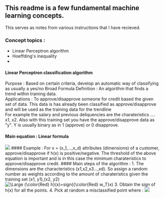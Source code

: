 ## This readme is a few fundamental machine learning concepts. 
This serves as notes from various instructions that I have recieved.

### Concept topics :
- Linear Perceptron algorithm
- Hoeffding's inequality
- 

#### Linear Perceptron classification algorithm
Purpose : Based on certain criteria, develop an automatic way of classifying as usually a yes/no 
Broad Formula Definition : An algorithm that finds a trend within training data.  
Applications : 
To approve/disapprove someone for credit based the given set of data.
This data is has already been classified as approve/disapprove and will be used as the training data for the trendline  
For example the salary and previous deliquencies are the charateristics .... x1, x2. Also with this training set you have the approve/disapprove data as "y". Y is usually binary as in 1 (approve) or 0 disapprove. 
#### Main equation : Linear formula 
<img src="https://latex.codecogs.com/svg.latex?{\color{Red} h}(x)=sign((\sum_{i=1}^{d}{\color{Red} w_i}x_x)-{\color{Red} threshold})"/>
#### Example :
For x = (x_1,...,x_d) attributes (dimensions) of a customer, 
approve/disapprove if h(x) is positive/negative. 
The threshold of the above equation is important and is in this case the minimum charateristics to approve/disapprove credit.
#### Main steps of the algorithm :
1. The dimensions are the characteristics (x1,x2,x3...,xd). So assign a random number as weights according to the amount of charateristics given the training set (x1, y1),(x2, y2)
<img src="https://latex.codecogs.com/svg.latex?\Large&space;{\color{Red} h}(x)=sign({\color{Red} w_T}x)" title="\Large {\color{Red} h}(x)=sign({\color{Red} w_T}x)"/>
3. Obtain the sign of h(x) for all the points.
4. Pick at random a misclassified point where :
<img src="https://latex.codecogs.com/svg.latex?\Large&space;sign({\color{Red} w_T}x)\neq y_n"/>


